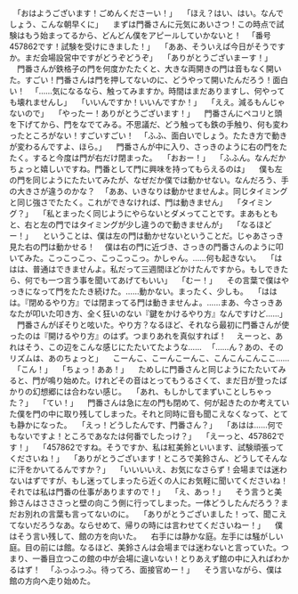 　「おはようございます！ごめんくださーい！」
　「ほえ？はい、はい。なんでしょう、こんな朝早くに」
　まずは門番さんに元気にあいさつ！この時点で試験はもう始まってるから、どんどん僕をアピールしていかないと！
　「番号457862です！試験を受けにきました！」
　「ああ、そういえば今日がそうですか。まだ会場設営中ですがどうぞどうぞ」
　「ありがとうございまーす！」
　門番さんが鉄格子の門を何度かたたくと、大きな両開きの門は音もなく開いた。すごい！門番さんは門を押してないのに、どうやって開いたんだろう！面白い！
　「……気になるなら、触ってみますか。時間はまだありますし、何やっても壊れませんし」
　「いいんですか！いいんですか！」
　「ええ。減るもんじゃないので」
　「やったー！ありがとうございます！」
　門番さんにペコリと頭を下げてから、門をなでてみる。不思議だ、どう触っても鉄の手触り、何も変わったところがない！すごいすごい！
　「ふふ、面白いでしょう。たたき方で動きが変わるんですよ、ほら。」
　門番さんが中に入り、さっきのように右の門をたたく。すると今度は門が右だけ閉まった。
　「おおー！」
　「ふふん。なんだかちょっと嬉しいですね。門番として門に興味を持ってもらえるのは」
　僕も左の門を同じようにたたいてみたが、なぜだか僕では動かせない。なんだろう、手の大きさが違うのかな？
　「ああ、いきなりは動かせませんよ。同じタイミングと同じ強さでたたく。これができなければ、門は動きません」
　「タイミング？」
　「私とまったく同じようにやらないとダメってことです。まあもともと、右と左の門ではタイミングが少し違うので動きませんが」
　「なるほどー！」
　ということは、僕は左の門は動かせないということだ。じゃあさっき見た右の門は動かせる！
　僕は右の門に近づき、さっきの門番さんのように叩いてみた。こっこっこっ、こっこっこっ。かしゃん。……何も起きない。
　「ははは、普通はできませんよ。私だって三週間ほどかけたんですから。もしできたら、何でも一つ言う事を聞いてあげてもいい」
　「むー！」
　その言葉で僕はやっきになって門をたたき続けた。……動かない。まったく、少しも。
　「ははは。『閉めるやり方』では閉まってる門は動きませんよ。……まあ、今さっきあなたが叩いた叩き方、全く狂いのない『鍵をかけるやり方』なんですけど……」
　門番さんがぽそりと呟いた。やり方？なるほど、それなら最初に門番さんが使ったのは『開けるやり方』のはず。つまりあれを真似すれば！
　えーっと、あれはそう、この辺をこんな感じにたたいてたような……
　「……ん？あの、そのリズムは、あのちょっと」
　こーんこ、こーんこーんこ、こんこんこんここ……
　「こん！」
　「ちょっ！ああ！」
　ためしに門番さんと同じようにたたいてみると、門が鳴り始めた。けれどその音はとってもうるさくて、まだ日が登ったばかりの幻想郷には合わない感じ。
　「あれ、もしかしてまずいことしちゃった？」
　「てい！」
　門番さんは急に左の門も閉めて、何が起きたのか考えていた僕を門の中に取り残してしまった。それと同時に音も聞こえなくなって、とても静かになった。
　「えっ！どうしたんです、門番さん？」
　「あはは……何でもないですよ！ところであなたは何番でしたっけ？」
　「えーっと、457862です！」
　「457862ですね。そうですか、私は紅美鈴といいます、試験頑張ってくださいね！」
　「ありがとうございます！ところで美鈴さん、どうしてそんなに汗をかいてるんですか？」
　「いいいいえ、お気になさらず！会場までは迷わないはずですが、もし迷ってしまったら近くの人にお気軽に聞いてくださいね！それでは私は門番の仕事がありますので！」
　「え、あっ！」
　そう言うと美鈴さんはさささっと壁の向こう側に行ってしまった。一体どうしたんだろう？まだお別れの言葉も言ってないのに。
　「ありがとうございました！って、聞こえてないだろうなあ。ならせめて、帰りの時には言わせてくださいねー！」
　僕はそう言い残して、館の方を向いた。
　右手には静かな庭。左手には騒がしい庭。目の前には館。なるほど、美鈴さんは会場までは迷わないと言っていた。つまり、一番目立つこの館の中が会場に違いない！とりあえず館の中に入ればわかるはず！
　「ふっふっふ。待ってろ、面接官めー！」
　そう言いながら、僕は館の方向へ走り始めた。